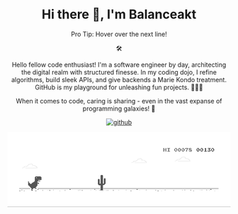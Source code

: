 <div align="center">
  <h1>Hi there 👋, I'm Balanceakt</h1>
  <p>Pro Tip: Hover over the next line!</p>
  <span title="Professionally crafting code with structured elegance!">🛠️</span>

  <p>Hello fellow code enthusiast! I'm a software engineer by day, architecting the digital realm with structured finesse. In my coding dojo, I refine algorithms, build sleek APIs, and give backends a Marie Kondo treatment. GitHub is my playground for unleashing fun projects. 👩‍💻✨</p>

  <p>When it comes to code, caring is sharing - even in the vast expanse of programming galaxies! 🚀</p>

  [<img src='https://cdn.jsdelivr.net/npm/simple-icons@3.0.1/icons/github.svg' alt='github' height='40'>](https://github.com/Balanceakt)  

  ![](https://github.com/Balanceakt/Balanceakt/blob/main/gitdinoprofile.gif)
</div>
